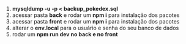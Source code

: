 1. <b>mysqldump -u <USER> -p < backup_pokedex.sql</b>
2. acessar pasta <b>back</b> e rodar um <b>npm i</b> para instalação dos pacotes
3. acessar pasta <b>front</b> e rodar um <b>npm i</b> para instalação dos pacotes
4. alterar o <b>env.local</b> para o usuário e senha do seu banco de dados
5. rodar um <b>npm run dev<b> no back e no front
